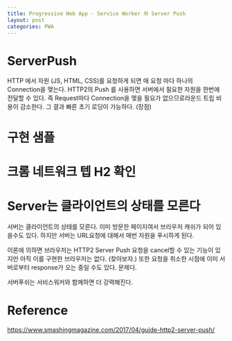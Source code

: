 ```yaml
---
title: Progressive Web App - Service Worker 와 Server Push
layout: post
categories: PWA
---
```


# ServerPush
HTTP 에서 자원 (JS, HTML, CSS)를 요청하게 되면 매 요청 마다 하나의 Connection을 맺는다.
HTTP2의 Push 를 사용하면 서버에서 필요한 자원을 한번에 전달할 수 있다. 즉 Request마다 Connection을 맺을 필요가 없으므로라운드 트립 비용이 감소한다.
그 결과 빠른 초기 로딩이 가능하다. (장점)

# 구현 샘플

# 크롬 네트워크 텝 H2 확인

# Server는 클라이언트의 상태를 모른다
서버는 클라이언트의 상태를 모른다. 이미 방문한 페이지여서 브라우저 캐쉬가 되어 있을수도 있다. 하지만 서버는 URL요청에 대해서 매번 자원을 푸시하게 된다.

이론에 의하면 브라우저는 HTTP2 Server Push 요청을 cancel할 수 있는 기능이 있지만 아직 이를 구현한 브라우저는 없다. (찾아보자.)
또한 요청을 취소한 시점에 이미 서버로부터 response가 오는 중일 수도 있다. 문제다.

서버푸쉬는 서비스워커와 함께하면 더 강력해진다.

# Reference
https://www.smashingmagazine.com/2017/04/guide-http2-server-push/

